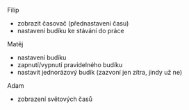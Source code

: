 Filip
- zobrazit časovač (přednastavení času)
- nastavení budíku ke stávání do práce

Matěj
- nastavení budíku
- zapnutí/vypnutí pravidelného budíku
- nastavit jednorázový budík (zazvoní jen zítra, jindy už ne)

Adam
- zobrazení světových časů 